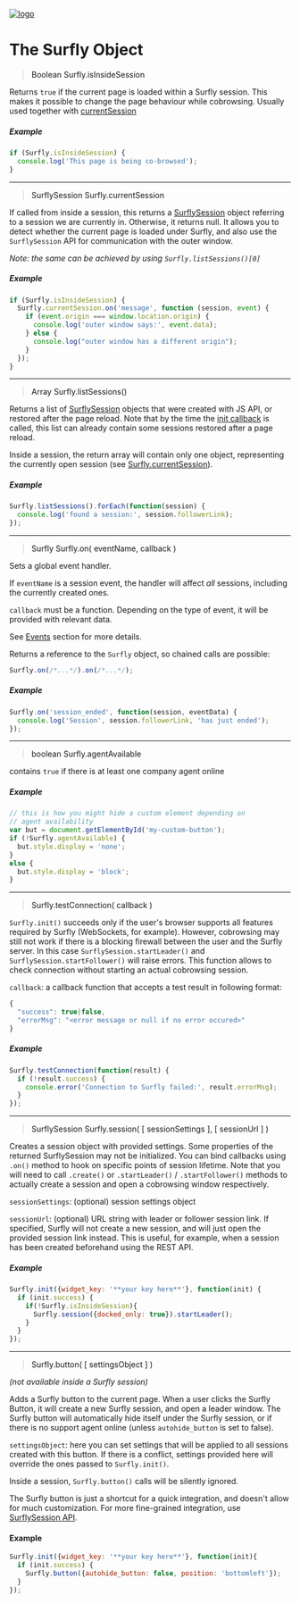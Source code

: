 <a href="https://www.surfly.com/">![logo](../images/logosmall.png)</a>
# The Surfly Object

> <a name="is-under-session">Boolean Surfly.isInsideSession</a>

Returns `true` if the current page is loaded within a Surfly session. This makes it possible to change the page behaviour while cobrowsing. Usually used together with [currentSession](#current-session)

##### Example
```javascript
if (Surfly.isInsideSession) {
  console.log('This page is being co-browsed');
}
```
<hr />

> <a name="current-session">SurflySession Surfly.currentSession</a>

If called from inside a session, this returns a [SurflySession](surfly-session-api.md) object referring to a session we are currently in. Otherwise, it returns null. It allows you to detect whether the current page is loaded under Surfly, and also use the `SurflySession` API for communication with the outer window.

_Note: the same can be achieved by using ```Surfly.listSessions()[0]```_

##### Example
```javascript
if (Surfly.isInsideSession) {
  Surfly.currentSession.on('message', function (session, event) {
    if (event.origin === window.location.origin) {
      console.log('outer window says:', event.data);
    } else {
      console.log("outer window has a different origin");
    }
  });
}

```
<hr />

> <a name="list-sessions">Array Surfly.listSessions()</a>

Returns a list of [SurflySession](surfly-session-api.md) objects that were created with JS API, or restored after the page reload. Note that by the time the [init callback](javascript-api.md) is called, this list can already contain some sessions restored after a page reload.

Inside a session, the return array will contain only one object, representing the currently open session (see [Surfly.currentSession](#current-session)).

##### Example
```javascript
Surfly.listSessions().forEach(function(session) {
  console.log('found a session:', session.followerLink);
});
```

<hr />

> <a name="on">Surfly Surfly.on( eventName, callback )</a>

Sets a global event handler.

If `eventName` is a session event, the handler will affect _all_ sessions, including the currently created ones.

`callback` must be a function. Depending on the type of event, it will be provided with relevant data.

See [Events](session-events.md) section for more details.

Returns a reference to the `Surfly` object, so chained calls are possible:

```javascript
Surfly.on(/*...*/).on(/*...*/);
```

##### Example
```javascript
Surfly.on('session_ended', function(session, eventData) {
  console.log('Session', session.followerLink, 'has just ended');
});
```

<hr />

> <a name="agent-available">boolean Surfly.agentAvailable</a>

contains `true` if there is at least one company agent online

##### Example
```javascript
// this is how you might hide a custom element depending on
// agent availability
var but = document.getElementById('my-custom-button');
if (!Surfly.agentAvailable) {
  but.style.display = 'none';
}
else {
  but.style.display = 'block';
}
```
<hr />

> <a name="test-connection">Surfly.testConnection( callback )</a>

`Surfly.init()` succeeds only if the user's browser supports all features required by Surfly (WebSockets, for example). However, cobrowsing may still not work if there is a blocking firewall between the user and the Surfly server. In this case `SurflySession.startLeader()` and `SurflySession.startFollower()` will raise errors. This function allows to check connection without starting an actual cobrowsing session.

`callback`: a callback function that accepts a test result in following format:
```javascript
{
  "success": true|false,
  "errorMsg": "<error message or null if no error occured>"
}
```

##### Example
```javascript
Surfly.testConnection(function(result) {
  if (!result.success) {
    console.error('Connection to Surfly failed:', result.errorMsg);
  }
});
```

<hr />

> <a name="session">SurflySession Surfly.session( [ sessionSettings ], [ sessionUrl ] )</a>

Creates a session object with provided settings. Some properties of the returned SurflySession may not be initialized. You can bind callbacks using `.on()` method to hook on specific points of session lifetime.
Note that you will need to call `.create()` or `.startLeader()` / `.startFollower()` methods to actually create a session and open a cobrowsing window respectively.

`sessionSettings`: (optional) session settings object

`sessionUrl`: (optional) URL string with leader or follower session link. If specified, Surfly will not create a new session, and will just open the provided session link instead. This is useful, for example, when a session has been created beforehand using the REST API.


##### Example
```javascript
Surfly.init({widget_key: '**your key here**'}, function(init) {
  if (init.success) {
    if(!Surfly.isInsideSession){
      Surfly.session({docked_only: true}).startLeader();
    }
  }
});
```

<hr />

> <a name="button">Surfly.button( [ settingsObject ] )</a>

_(not available inside a Surfly session)_

Adds a Surfly button to the current page. When a user clicks the Surfly Button, it will create a new Surfly session, and open a leader window. The Surfly button will automatically hide itself under the Surfly session, or if there is no support agent online (unless `autohide_button` is set to false).

`settingsObject`: here you can set settings that will be applied to all sessions created with this button. If there is a conflict, settings provided here will override the ones passed to `Surfly.init()`.

Inside a session, `Surfly.button()` calls will be silently ignored.

The Surfly button is just a shortcut for a quick integration, and doesn't allow for much customization. For more fine-grained integration, use [SurflySession API](surfly-session-api.md).

#### Example
```javascript
Surfly.init({widget_key: '**your key here**'}, function(init){
  if (init.success) {
    Surfly.button({autohide_button: false, position: 'bottomleft'});
  }
});
```

